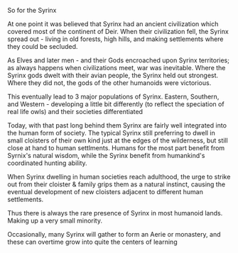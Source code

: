 So for the Syrinx 

At one point it was believed that Syrinx had an ancient civilization which covered most of the continent of Deir. When their civilization fell, the Syrinx spread out - living in old forests, high hills, and making settlements where they could be secluded. 

As Elves and later men - and their Gods encroached upon Syrinx territories; as always happens when civilizations meet, war was inevitable. Where the Syrinx gods dwelt with their avian people, the Syrinx held out strongest. Where they did not, the gods of the other humanoids were victorious. 

This eventually lead to 3 major populations of Syrinx. Eastern, Southern, and Western - developing a little bit differently (to reflect the speciation of real life owls) and their societies differentiated

Today, with that past long behind them
Syrinx are fairly well integrated into the human form of society. The typical Syrinx still preferring to dwell in small cloisters of their own kind just at the edges of the wilderness, but still close at hand to human settlments. Humans for the most part benefit from Syrnix's natural wisdom, while the Syrinx benefit from humankind's coordinated hunting ability. 

When Syrinx dwelling in human societies reach adulthood, the urge to strike out from their cloister & family grips them as a natural instinct, causing the eventual development of new cloisters adjacent to different human settlements. 

Thus there is always the rare presence of Syrinx in most humanoid lands. Making up a very small minority. 

Occasionally, many Syrinx will gather to form an Aerie or monastery, and these can overtime grow into quite the centers of learning
